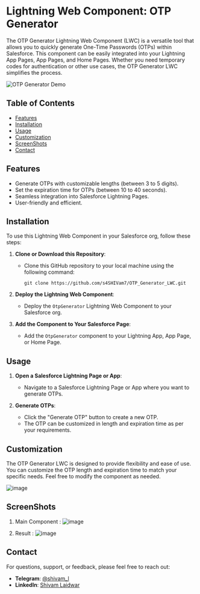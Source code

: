# Lightning Web Component: OTP Generator

The OTP Generator Lightning Web Component (LWC) is a versatile tool that allows you to quickly generate One-Time Passwords (OTPs) within Salesforce. This component can be easily integrated into your Lightning App Pages, App Pages, and Home Pages. Whether you need temporary codes for authentication or other use cases, the OTP Generator LWC simplifies the process.

![OTP Generator Demo](demo.gif)

## Table of Contents

- [Features](#features)
- [Installation](#installation)
- [Usage](#usage)
- [Customization](#customization)
- [ScreenShots](#ScreenShots)
- [Contact](#contact)

## Features

- Generate OTPs with customizable lengths (between 3 to 5 digits).
- Set the expiration time for OTPs (between 10 to 40 seconds).
- Seamless integration into Salesforce Lightning Pages.
- User-friendly and efficient.

## Installation

To use this Lightning Web Component in your Salesforce org, follow these steps:

1. **Clone or Download this Repository**:
   - Clone this GitHub repository to your local machine using the following command:
     ```
     git clone https://github.com/s4SHIVam7/OTP_Generator_LWC.git
     ```

2. **Deploy the Lightning Web Component**:
   - Deploy the `OtpGenerator` Lightning Web Component to your Salesforce org.

3. **Add the Component to Your Salesforce Page**:
   - Add the `OtpGenerator` component to your Lightning App, App Page, or Home Page.

## Usage

1. **Open a Salesforce Lightning Page or App**:
   - Navigate to a Salesforce Lightning Page or App where you want to generate OTPs.

2. **Generate OTPs**:
   - Click the "Generate OTP" button to create a new OTP.
   - The OTP can be customized in length and expiration time as per your requirements.

## Customization

The OTP Generator LWC is designed to provide flexibility and ease of use. You can customize the OTP length and expiration time to match your specific needs. Feel free to modify the component as needed.


  ![image](https://github.com/s4SHIVam7/OTP_Generator_lwc/assets/60181328/55f3e3a8-ca6c-4760-af9d-07dce13e4be7)



## ScreenShots

1. Main Component : 
![image](https://github.com/s4SHIVam7/OTP_Generator_lwc/assets/60181328/8ca49126-2a81-4254-91fb-681a0a257eae)

2. Result :
![image](https://github.com/s4SHIVam7/OTP_Generator_lwc/assets/60181328/6989ac63-7728-41c7-b1d4-dd13eeda7e4a)



## Contact

For questions, support, or feedback, please feel free to reach out:

- **Telegram**: [@shivam_l](https://t.me/shivam_l)
- **LinkedIn**: [Shivam Laidwar](https://www.linkedin.com/in/shivam-laidwar/)
